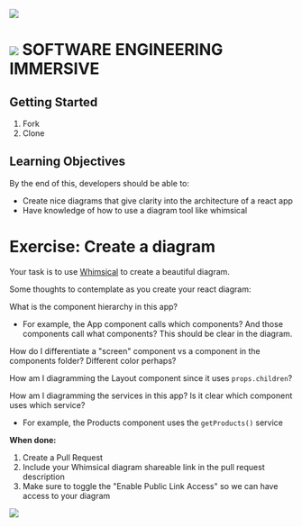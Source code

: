 ![](https://git.generalassemb.ly/bruno/assets/blob/master/products-localStorage.gif)

# ![](https://ga-dash.s3.amazonaws.com/production/assets/logo-9f88ae6c9c3871690e33280fcf557f33.png) SOFTWARE ENGINEERING IMMERSIVE

## Getting Started

1. Fork
2. Clone

## Learning Objectives

By the end of this, developers should be able to:

- Create nice diagrams that give clarity into the architecture of a react app
- Have knowledge of how to use a diagram tool like whimsical

# Exercise: Create a diagram

Your task is to use [Whimsical](https://whimsical.com) to create a beautiful diagram. 

Some thoughts to contemplate as you create your react diagram:

What is the component hierarchy in this app?
- For example, the App component calls which components? And those components call what components? This should be clear in the diagram.

How do I differentiate a "screen" component vs a component in the components folder? Different color perhaps?

How am I diagramming the Layout component since it uses `props.children`?

How am I diagramming the services in this app? Is it clear which component uses which service?
- For example, the Products component uses the `getProducts()` service

**When done:**

1. Create a Pull Request
2. Include your Whimsical diagram shareable link in the pull request description
3. Make sure to toggle the "Enable Public Link Access" so we can have access to your diagram

![](https://i.ibb.co/7Y32Nxf/Screen-Shot-2020-07-01-at-10-49-11-AM.png)
